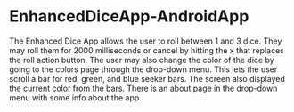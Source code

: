 # EnhancedDiceApp-AndroidApp
The Enhanced Dice App allows the user to roll between 1 and 3 dice. They may roll them for 2000 milliseconds or cancel by hitting the x that replaces the roll action button. The user may also change the color of the dice by going to the colors page through the drop-down menu. This lets the user scroll a bar for red, green, and blue seeker bars. The screen also displayed the current color from the bars. There is an about page in the drop-down menu with some info about the app.
